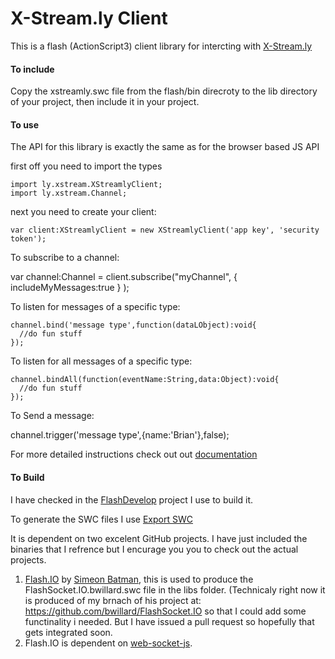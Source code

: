 X-Stream.ly Client
==================

This is a flash (ActionScript3) client library for intercting with [X-Stream.ly](http://x-stream.ly)


#### To include

Copy the xstreamly.swc file from the flash/bin direcroty to the lib directory of your project, then include it in your project.


#### To use

The API for this library is exactly the same as for the browser based JS API

first off you need to import the types

    import ly.xstream.XStreamlyClient;
    import ly.xstream.Channel;


next you need to create your client:

    var client:XStreamlyClient = new XStreamlyClient('app key', 'security token');
  
To subscribe to a channel:

   var channel:Channel = client.subscribe("myChannel", { includeMyMessages:true } );

To listen for messages of a specific type:

    channel.bind('message type',function(dataLObject):void{
      //do fun stuff
    });
  
To listen for all messages of a specific type:

    channel.bindAll(function(eventName:String,data:Object):void{
      //do fun stuff
    });
  
To Send a message:

   channel.trigger('message type',{name:'Brian'},false);
   
   
For more detailed instructions check out out [documentation](http://x-stream.ly/documentation.html)

#### To Build

I have checked in the [FlashDevelop](http://www.flashdevelop.org/) project I use to build it.

To generate the SWC files I use [Export SWC](http://sourceforge.net/projects/exportswc/)

It is dependent on two excelent GitHub projects.  I have just included the binaries that I refrence but I encurage you
you to check out the actual projects.

   1) [Flash.IO](https://github.com/simb/FlashSocket.IO) by [Simeon Batman](https://github.com/simb), this is used to produce the
   FlashSocket.IO.bwillard.swc file in the libs folder.  (Technicaly right now it is produced of my brnach of his project at: 
   https://github.com/bwillard/FlashSocket.IO so that I could add some functinality i needed.  But I have issued a pull request
   so hopefully that gets integrated soon.
   2) Flash.IO is dependent on [web-socket-js](https://github.com/simb/web-socket-js).
